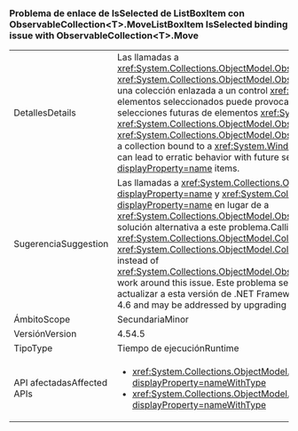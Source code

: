 ### <a name="listboxitem-isselected-binding-issue-with-observablecollectionlttgtmove"></a><span data-ttu-id="ff647-101">Problema de enlace de IsSelected de ListBoxItem con ObservableCollection&lt;T&gt;.Move</span><span class="sxs-lookup"><span data-stu-id="ff647-101">ListBoxItem IsSelected binding issue with ObservableCollection&lt;T&gt;.Move</span></span>

|   |   |
|---|---|
|<span data-ttu-id="ff647-102">Detalles</span><span class="sxs-lookup"><span data-stu-id="ff647-102">Details</span></span>|<span data-ttu-id="ff647-103">Las llamadas a <xref:System.Collections.ObjectModel.ObservableCollection%601.Move(System.Int32,System.Int32)> o <xref:System.Collections.ObjectModel.ObservableCollection%601.MoveItem(System.Int32,System.Int32)> en una colección enlazada a un control <xref:System.Windows.Controls.ListBox?displayProperty=name> con elementos seleccionados puede provocar un comportamiento incorrecto en la selección o anulación de selecciones futuras de elementos <xref:System.Windows.Controls.ListBox?displayProperty=name>.</span><span class="sxs-lookup"><span data-stu-id="ff647-103">Calling <xref:System.Collections.ObjectModel.ObservableCollection%601.Move(System.Int32,System.Int32)> or <xref:System.Collections.ObjectModel.ObservableCollection%601.MoveItem(System.Int32,System.Int32)> on a collection bound to a <xref:System.Windows.Controls.ListBox?displayProperty=name> with items selected can lead to erratic behavior with future selection or unselection of <xref:System.Windows.Controls.ListBox?displayProperty=name> items.</span></span>|
|<span data-ttu-id="ff647-104">Sugerencia</span><span class="sxs-lookup"><span data-stu-id="ff647-104">Suggestion</span></span>|<span data-ttu-id="ff647-105">Las llamadas a <xref:System.Collections.ObjectModel.Collection%601.Remove(%600)?displayProperty=name> y <xref:System.Collections.ObjectModel.Collection%601.Insert(System.Int32,%600)?displayProperty=name> en lugar de a <xref:System.Collections.ObjectModel.ObservableCollection%601.Move(System.Int32,System.Int32)> serán la solución alternativa a este problema.</span><span class="sxs-lookup"><span data-stu-id="ff647-105">Calling <xref:System.Collections.ObjectModel.Collection%601.Remove(%600)?displayProperty=name> and <xref:System.Collections.ObjectModel.Collection%601.Insert(System.Int32,%600)?displayProperty=name> instead of <xref:System.Collections.ObjectModel.ObservableCollection%601.Move(System.Int32,System.Int32)> will work around this issue.</span></span> <span data-ttu-id="ff647-106">Este problema se resolvió en .NET Framework 4.6, por lo que otra posible solución es actualizar a esta versión de .NET Framework.</span><span class="sxs-lookup"><span data-stu-id="ff647-106">Alternatively, this issue has been fixed in the .NET Framework 4.6 and may be addressed by upgrading to that version of the .NET Framework.</span></span>|
|<span data-ttu-id="ff647-107">Ámbito</span><span class="sxs-lookup"><span data-stu-id="ff647-107">Scope</span></span>|<span data-ttu-id="ff647-108">Secundaria</span><span class="sxs-lookup"><span data-stu-id="ff647-108">Minor</span></span>|
|<span data-ttu-id="ff647-109">Versión</span><span class="sxs-lookup"><span data-stu-id="ff647-109">Version</span></span>|<span data-ttu-id="ff647-110">4.5</span><span class="sxs-lookup"><span data-stu-id="ff647-110">4.5</span></span>|
|<span data-ttu-id="ff647-111">Tipo</span><span class="sxs-lookup"><span data-stu-id="ff647-111">Type</span></span>|<span data-ttu-id="ff647-112">Tiempo de ejecución</span><span class="sxs-lookup"><span data-stu-id="ff647-112">Runtime</span></span>|
|<span data-ttu-id="ff647-113">API afectadas</span><span class="sxs-lookup"><span data-stu-id="ff647-113">Affected APIs</span></span>|<ul><li><xref:System.Collections.ObjectModel.ObservableCollection%601.Move(System.Int32,System.Int32)?displayProperty=nameWithType></li><li><xref:System.Collections.ObjectModel.ObservableCollection%601.MoveItem(System.Int32,System.Int32)?displayProperty=nameWithType></li></ul>|

